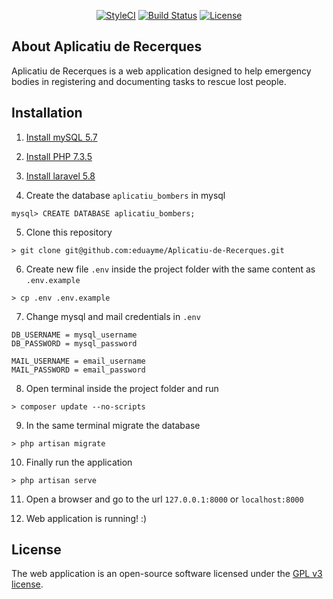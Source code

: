 <p align="center">
<a href="https://github.styleci.io/repos/184948124"><img src="https://github.styleci.io/repos/184948124/shield?branch=master" alt="StyleCI"></a>
<a href="https://travis-ci.org/eduayme/Aplicatiu-de-Recerques"><img src="https://travis-ci.org/eduayme/Aplicatiu-de-Recerques.svg?branch=master" alt="Build Status"></a>
<a href="https://github.com/eduayme/Aplicatiu-de-Recerques/blob/master/LICENSE"><img src="https://img.shields.io/badge/License-GPLv3-blue.svg" alt="License"></a>
</p>


## About Aplicatiu de Recerques
Aplicatiu de Recerques is a web application designed to help emergency bodies in registering and documenting tasks to rescue lost people.


## Installation
1) [Install mySQL 5.7](https://dev.mysql.com/doc/mysql-installation-excerpt/5.7/en/)

2) [Install PHP 7.3.5](https://www.php.net/downloads.php)

3) [Install laravel 5.8](https://laravel.com/docs/5.8/installation)

4) Create the database `aplicatiu_bombers` in mysql
```
mysql> CREATE DATABASE aplicatiu_bombers;
```

5) Clone this repository
```
> git clone git@github.com:eduayme/Aplicatiu-de-Recerques.git
```

6) Create new file `.env` inside the project folder with the same content as `.env.example`
```
> cp .env .env.example
```

7) Change mysql and mail credentials in `.env`
```
DB_USERNAME = mysql_username
DB_PASSWORD = mysql_password

MAIL_USERNAME = email_username
MAIL_PASSWORD = email_password
```

8) Open terminal inside the project folder and run
```
> composer update --no-scripts
```

9) In the same terminal migrate the database
```
> php artisan migrate
```

10) Finally run the application
```
> php artisan serve
```

11) Open a browser and go to the url `127.0.0.1:8000` or `localhost:8000`

12) Web application is running! :)


## License
The web application is an open-source software licensed under the [GPL v3 license](https://opensource.org/licenses/GPL-3.0).

